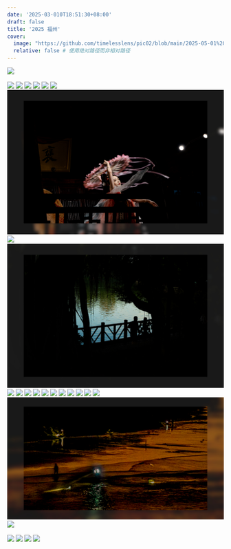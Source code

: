 ```yaml
---
date: '2025-03-010T18:51:30+08:00'
draft: false
title: '2025 福州'
cover:
  image: "https://github.com/timelesslens/pic02/blob/main/2025-05-01%20%E7%A6%8F%E5%B7%9E/1749295673054.jpg?raw=true" # 您可以使用文章中已有的图片或其他图片
  relative: false # 使用绝对路径而非相对路径
---
```


![](https://github.com/timelesslens/pic02/blob/main/2025-05-01%20%E7%A6%8F%E5%B7%9E/1749295673054.jpg?raw=true)

![](https://github.com/timelesslens/pic02/blob/main/2025-05-01%20%E7%A6%8F%E5%B7%9E/1749295673025.jpg?raw=true)
![](https://github.com/timelesslens/pic02/blob/main/2025-05-01%20%E7%A6%8F%E5%B7%9E/1749295673025.jpg?raw=true)
![](https://github.com/timelesslens/pic02/blob/main/2025-05-01%20%E7%A6%8F%E5%B7%9E/1749295672566.jpg?raw=true)
![](https://github.com/timelesslens/pic02/blob/main/2025-05-01%20%E7%A6%8F%E5%B7%9E/1749295672584.jpg?raw=true)
![](https://github.com/timelesslens/pic02/blob/main/2025-05-01%20%E7%A6%8F%E5%B7%9E/1749295672605.jpg?raw=true)
![](https://github.com/timelesslens/pic02/blob/main/2025-05-01%20%E7%A6%8F%E5%B7%9E/1749295672624.jpg?raw=true)
![](https://github.com/timelesslens/pic02/blob/main/2025-05-01%20%E7%A6%8F%E5%B7%9E/1749295672645.jpg?raw=true)
![](https://github.com/timelesslens/pic02/blob/main/2025-05-01%20%E7%A6%8F%E5%B7%9E/1749295672666.jpg?raw=true)
![](https://github.com/timelesslens/pic02/blob/main/2025-05-01%20%E7%A6%8F%E5%B7%9E/1749295672688.jpg?raw=true)
![](https://github.com/timelesslens/pic02/blob/main/2025-05-01%20%E7%A6%8F%E5%B7%9E/1749295672708.jpg?raw=true)
![](https://github.com/timelesslens/pic02/blob/main/2025-05-01%20%E7%A6%8F%E5%B7%9E/1749295672729.jpg?raw=true)
![](https://github.com/timelesslens/pic02/blob/main/2025-05-01%20%E7%A6%8F%E5%B7%9E/1749295672750.jpg?raw=true)
![](https://github.com/timelesslens/pic02/blob/main/2025-05-01%20%E7%A6%8F%E5%B7%9E/1749295672771.jpg?raw=true)
![](https://github.com/timelesslens/pic02/blob/main/2025-05-01%20%E7%A6%8F%E5%B7%9E/1749295672790.jpg?raw=true)
![](https://github.com/timelesslens/pic02/blob/main/2025-05-01%20%E7%A6%8F%E5%B7%9E/1749295672808.jpg?raw=true)
![](https://github.com/timelesslens/pic02/blob/main/2025-05-01%20%E7%A6%8F%E5%B7%9E/1749295672825.jpg?raw=true)
![](https://github.com/timelesslens/pic02/blob/main/2025-05-01%20%E7%A6%8F%E5%B7%9E/1749295673025.jpg?raw=true)
![](https://github.com/timelesslens/pic02/blob/main/2025-05-01%20%E7%A6%8F%E5%B7%9E/1749295672874.jpg?raw=true)
![](https://github.com/timelesslens/pic02/blob/main/2025-05-01%20%E7%A6%8F%E5%B7%9E/1749295672890.jpg?raw=true)
![](https://github.com/timelesslens/pic02/blob/main/2025-05-01%20%E7%A6%8F%E5%B7%9E/1749295672903.jpg?raw=true)
![](https://github.com/timelesslens/pic02/blob/main/2025-05-01%20%E7%A6%8F%E5%B7%9E/1749295672919.jpg?raw=true)
![](https://github.com/timelesslens/pic02/blob/main/2025-05-01%20%E7%A6%8F%E5%B7%9E/1749295672938.jpg?raw=true)

![](https://github.com/timelesslens/pic02/blob/main/2025-05-01%20%E7%A6%8F%E5%B7%9E/1749295672956.jpg?raw=true)
![](https://github.com/timelesslens/pic02/blob/main/2025-05-01%20%E7%A6%8F%E5%B7%9E/1749295672981.jpg?raw=true)
![](https://github.com/timelesslens/pic02/blob/main/2025-05-01%20%E7%A6%8F%E5%B7%9E/1749295673006.jpg?raw=true)
![](https://github.com/timelesslens/pic02/blob/main/2025-05-01%20%E7%A6%8F%E5%B7%9E/1749295673054.jpg?raw=true)




